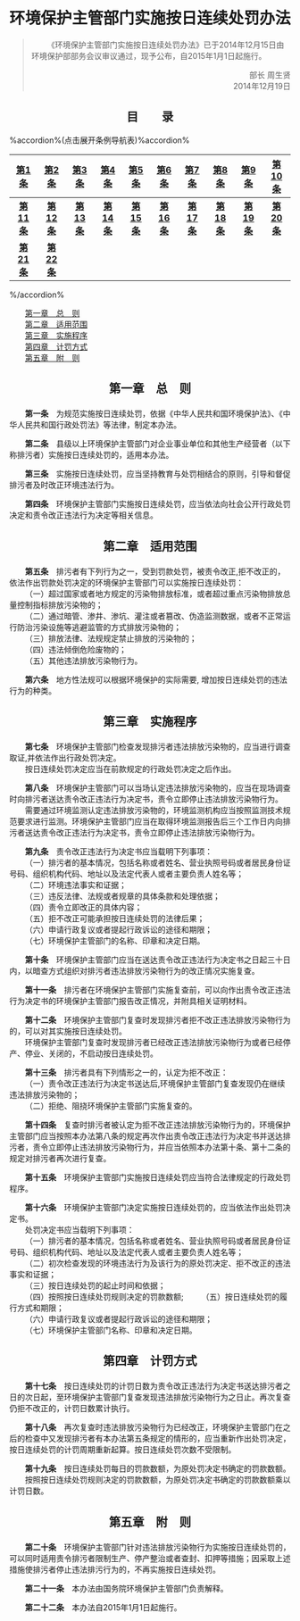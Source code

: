 # <center>环境保护主管部门实施按日连续处罚办法</center>

><p>&emsp;&emsp;《环境保护主管部门实施按日连续处罚办法》已于2014年12月15日由环境保护部部务会议审议通过，现予公布，自2015年1月1日起施行。</p>
><p align="right">部长  周生贤<br>
>2014年12月19日</p>

## <center>目&emsp;&emsp;录</center>

%accordion%(点击展开条例导航表)%accordion%

| [第1条](#t1) |[第2条](#t2) |[第3条](#t3) |[第4条](#t4) |[第5条](#t5) |[第6条](#t6) |[第7条](#t7) |[第8条](#t8) |[第9条](#t9) |[第10条](#t10) |
| :----: | :----: | :----: | :----: | :----: | :----: | :----: | :----: | :----: | :----: |
| **[第11条](#t11)** | **[第12条](#t12)** | **[第13条](#t13)** | **[第14条](#t14)** | **[第15条](#t15)** | **[第16条](#t16)** | **[第17条](#t17)** | **[第18条](#t18)** | **[第19条](#t19)** | **[第20条](#t20)** |
| **[第21条](#t21)** | **[第22条](#t22)** |

%/accordion%

<p>
&emsp;&emsp;<a href="#c1">第一章&emsp;总&emsp;则</a><br>
&emsp;&emsp;<a href="#c2">第二章&emsp;适用范围</a><br>
&emsp;&emsp;<a href="#c3">第三章&emsp;实施程序</a><br>
&emsp;&emsp;<a href="#c4">第四章&emsp;计罚方式</a><br>
&emsp;&emsp;<a href="#c5">第五章&emsp;附&emsp;则</a><br>
</p>

## <p id="c1"><center>第一章&emsp;总&emsp;则</center></p>

<p id="t1">&emsp;&emsp;<b>第一条</b>&emsp;为规范实施按日连续处罚，依据《中华人民共和国环境保护法》、《中华人民共和国行政处罚法》等法律，制定本办法。</p>
<p id="t2">&emsp;&emsp;<b>第二条</b>&emsp;县级以上环境保护主管部门对企业事业单位和其他生产经营者（以下称排污者）实施按日连续处罚的，适用本办法。</p>
<p id="t3">&emsp;&emsp;<b>第三条</b>&emsp;实施按日连续处罚，应当坚持教育与处罚相结合的原则，引导和督促排污者及时改正环境违法行为。</p>
<p id="t4">&emsp;&emsp;<b>第四条</b>&emsp;环境保护主管部门实施按日连续处罚，应当依法向社会公开行政处罚决定和责令改正违法行为决定等相关信息。</p>

## <p id="c2"><center>第二章&emsp;适用范围</center></p>

<p id="t5">&emsp;&emsp;<b>第五条</b>&emsp;排污者有下列行为之一，受到罚款处罚，被责令改正,拒不改正的，依法作出罚款处罚决定的环境保护主管部门可以实施按日连续处罚：<br>
&emsp;&emsp;（一）超过国家或者地方规定的污染物排放标准，或者超过重点污染物排放总量控制指标排放污染物的；<br>
&emsp;&emsp;（二）通过暗管、渗井、渗坑、灌注或者篡改、伪造监测数据，或者不正常运行防治污染设施等逃避监管的方式排放污染物的；<br>
&emsp;&emsp;（三）排放法律、法规规定禁止排放的污染物的；<br>
&emsp;&emsp;（四）违法倾倒危险废物的；<br>
&emsp;&emsp;（五）其他违法排放污染物行为。</p>
<p id="t6">&emsp;&emsp;<b>第六条</b>&emsp;地方性法规可以根据环境保护的实际需要, 增加按日连续处罚的违法行为的种类。</p>

## <p id="c3"><center>第三章&emsp;实施程序</center></p>

<p id="t7">&emsp;&emsp;<b>第七条</b>&emsp;环境保护主管部门检查发现排污者违法排放污染物的，应当进行调查取证,并依法作出行政处罚决定。<br>
&emsp;&emsp;按日连续处罚决定应当在前款规定的行政处罚决定之后作出。</p>
<p id="t8">&emsp;&emsp;<b>第八条</b>&emsp;环境保护主管部门可以当场认定违法排放污染物的，应当在现场调查时向排污者送达责令改正违法行为决定书，责令立即停止违法排放污染物行为。<br>
&emsp;&emsp;需要通过环境监测认定违法排放污染物的，环境监测机构应当按照监测技术规范要求进行监测。环境保护主管部门应当在取得环境监测报告后三个工作日内向排污者送达责令改正违法行为决定书，责令立即停止违法排放污染物行为。</p>
<p id="t9">&emsp;&emsp;<b>第九条</b>&emsp;责令改正违法行为决定书应当载明下列事项：<br>
&emsp;&emsp;（一）排污者的基本情况，包括名称或者姓名、营业执照号码或者居民身份证号码、组织机构代码、地址以及法定代表人或者主要负责人姓名等；<br>
&emsp;&emsp;（二）环境违法事实和证据；<br>
&emsp;&emsp;（三）违反法律、法规或者规章的具体条款和处理依据；<br>
&emsp;&emsp;（四）责令立即改正的具体内容；<br>
&emsp;&emsp;（五）拒不改正可能承担按日连续处罚的法律后果；<br>
&emsp;&emsp;（六）申请行政复议或者提起行政诉讼的途径和期限；<br>
&emsp;&emsp;（七）环境保护主管部门的名称、印章和决定日期。</p>
<p id="t10">&emsp;&emsp;<b>第十条</b>&emsp;环境保护主管部门应当在送达责令改正违法行为决定书之日起三十日内，以暗查方式组织对排污者违法排放污染物行为的改正情况实施复查。</p>
<p id="t11">&emsp;&emsp;<b>第十一条</b>&emsp;排污者在环境保护主管部门实施复查前，可以向作出责令改正违法行为决定书的环境保护主管部门报告改正情况，并附具相关证明材料。</p>
<p id="t12">&emsp;&emsp;<b>第十二条</b>&emsp;环境保护主管部门复查时发现排污者拒不改正违法排放污染物行为的，可以对其实施按日连续处罚。<br>
&emsp;&emsp;环境保护主管部门复查时发现排污者已经改正违法排放污染物行为或者已经停产、停业、关闭的，不启动按日连续处罚。</p>
<p id="t13">&emsp;&emsp;<b>第十三条</b>&emsp;排污者具有下列情形之一的，认定为拒不改正：<br>
&emsp;&emsp;（一）责令改正违法行为决定书送达后,环境保护主管部门复查发现仍在继续违法排放污染物的；<br>
&emsp;&emsp;（二）拒绝、阻挠环境保护主管部门实施复查的。</p>
<p id="t14">&emsp;&emsp;<b>第十四条</b>&emsp;复查时排污者被认定为拒不改正违法排放污染物行为的，环境保护主管部门应当按照本办法第八条的规定再次作出责令改正违法行为决定书并送达排污者，责令立即停止违法排放污染物行为，并应当依照本办法第十条、第十二条的规定对排污者再次进行复查。</p>
<p id="t15">&emsp;&emsp;<b>第十五条</b>&emsp;环境保护主管部门实施按日连续处罚应当符合法律规定的行政处罚程序。</p>
<p id="t16">&emsp;&emsp;<b>第十六条</b>&emsp;环境保护主管部门决定实施按日连续处罚的，应当依法作出处罚决定书。<br>
&emsp;&emsp;处罚决定书应当载明下列事项：<br>
&emsp;&emsp;（一）排污者的基本情况，包括名称或者姓名、营业执照号码或者居民身份证号码、组织机构代码、地址以及法定代表人或者主要负责人姓名等；<br>
&emsp;&emsp;（二）初次检查发现的环境违法行为及该行为的原处罚决定、拒不改正的违法事实和证据；<br>
&emsp;&emsp;（三）按日连续处罚的起止时间和依据；<br>
&emsp;&emsp;（四）按照按日连续处罚规则决定的罚款数额;
&emsp;&emsp;（五）按日连续处罚的履行方式和期限；<br>
&emsp;&emsp;（六）申请行政复议或者提起行政诉讼的途径和期限；<br>
&emsp;&emsp;（七）环境保护主管部门名称、印章和决定日期。</p>

## <p id="c4"><center>第四章&emsp;计罚方式</center></p>

<p id="t17">&emsp;&emsp;<b>第十七条</b>&emsp;按日连续处罚的计罚日数为责令改正违法行为决定书送达排污者之日的次日起，至环境保护主管部门复查发现违法排放污染物行为之日止。再次复查仍拒不改正的，计罚日数累计执行。</p>
<p id="t18">&emsp;&emsp;<b>第十八条</b>&emsp;再次复查时违法排放污染物行为已经改正，环境保护主管部门在之后的检查中又发现排污者有本办法第五条规定的情形的，应当重新作出处罚决定，按日连续处罚的计罚周期重新起算。按日连续处罚次数不受限制。</p>
<p id="t19">&emsp;&emsp;<b>第十九条</b>&emsp;按日连续处罚每日的罚款数额，为原处罚决定书确定的罚款数额。<br>
&emsp;&emsp;按照按日连续处罚规则决定的罚款数额，为原处罚决定书确定的罚款数额乘以计罚日数。</p>

## <p id="c5"><center>第五章&emsp;附&emsp;则</center></p>

<p id="t20">&emsp;&emsp;<b>第二十条</b>&emsp;环境保护主管部门针对违法排放污染物行为实施按日连续处罚的，可以同时适用责令排污者限制生产、停产整治或者查封、扣押等措施；因采取上述措施使排污者停止违法排污行为的，不再实施按日连续处罚。</p>
<p id="t21">&emsp;&emsp;<b>第二十一条</b>&emsp;本办法由国务院环境保护主管部门负责解释。</p>
<p id="t22">&emsp;&emsp;<b>第二十二条</b>&emsp;本办法自2015年1月1日起施行。</p>